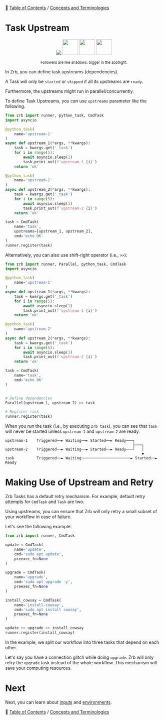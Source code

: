 🔖 [Table of Contents](../README.md) / [Concepts and Terminologies](README.md)

# Task Upstream

<div align="center">
  <img src="../_images/emoji/chicken.png"/>
  <img height="50em" src="../_images/emoji/baby_chick.png">
  <img height="50em" src="../_images/emoji/baby_chick.png">
  <img height="50em" src="../_images/emoji/baby_chick.png">
  <p>
    <sub>
      Followers are like shadows: bigger in the spotlight.
    </sub>
  </p>
</div>


In Zrb, you can define task upstreams (dependencies).

A Task will only be `started` or `skipped` if all its upstreams are `ready`.

Furthermore, the upstreams might run in parallel/concurrently.

To define Task Upstreams, you can use `upstreams` parameter like the following.

```python
from zrb import runner, python_task, CmdTask
import asyncio

@python_task(
    name='upstream-1'
)
async def upstream_1(*args, **kwargs):
    task = kwargs.get('_task')
    for i in range(5):
        await asyncio.sleep(1)
        task.print_out(f'upstream-1 {i}') 
    return 'ok'

@python_task(
    name='upstream-2'
)
async def upstream_2(*args, **kwargs):
    task = kwargs.get('_task')
    for i in range(5):
        await asyncio.sleep(1)
        task.print_out(f'upstream-2 {i}') 
    return 'ok'

task = CmdTask(
    name='task',
    upstreams=[upstream_1, upstream_2],
    cmd='echo OK'
)
runner.register(task)
```

Alternatively, you can also use shift-right operator (i.e., `>>`):

```python
from zrb import runner, Parallel, python_task, CmdTask
import asyncio

@python_task(
    name='upstream-1'
)
async def upstream_1(*args, **kwargs):
    task = kwargs.get('_task')
    for i in range(5):
        await asyncio.sleep(1)
        task.print_out(f'upstream-1 {i}') 
    return 'ok'

@python_task(
    name='upstream-2'
)
async def upstream_2(*args, **kwargs):
    task = kwargs.get('_task')
    for i in range(5):
        await asyncio.sleep(1)
        task.print_out(f'upstream-2 {i}') 
    return 'ok'

task = CmdTask(
    name='task',
    cmd='echo OK'
)


# Define dependencies
Parallel(upstream_1, upstream_2) >> task

# Register task
runner.register(task)
```


When you run the task (i.e., by executing `zrb task`), you can see that `task` will never be started unless `upstream-1` and `upstream-2` are ready.

```
upstream-1    Triggered──► Waiting──► Started──► Ready───┐
                                                         ├───┐
upstream-2    Triggered──► Waiting──► Started──► Ready───┘   │
                                                             ▼
task          Triggered──► Waiting──────────────────────► Started──► Ready
```

# Making Use of Upstream and Retry

Zrb Tasks has a default retry mechanism. For example, default retry attempts for `CmdTask` and `Task` are two.

Using upstreams, you can ensure that Zrb will only retry a small subset of your workflow in case of failure.

Let's see the following example:

```python
from zrb import runner, CmdTask

update = CmdTask(
    name='update',
    cmd='sudo apt update',
    preexec_fn=None
)

upgrade = CmdTask(
    name='upgrade',
    cmd='sudo apt upgrade -y',
    preexec_fn=None
)

install_cowsay = CmdTask(
    name='install-cowsay',
    cmd='sudo apt install cowsay',
    preexec_fn=None
)

update >> upgrade >> install_cowsay
runner.register(install_cowsay)
```

In the example, we split our workflow into three tasks that depend on each other.

Let's say you have a connection glitch while doing `upgrade`. Zrb will only retry the `upgrade` task instead of the whole workflow. This mechanism will save your computing resources. 

# Next

Next, you can learn about [inputs](inputs.md) and [environments](environments.md).

🔖 [Table of Contents](../README.md) / [Concepts and Terminologies](README.md)
